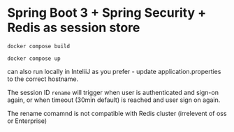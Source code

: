 # Spring Boot 3 + Spring Security + Redis as session store

```
docker compose build

docker compose up
```

can also run locally in InteliiJ as you prefer - update application.properties to the correct hostname.

The session ID `rename` will trigger when user is authenticated and sign-on again, or when timeout (30min default) is reached and user sign on again.

The rename comamnd is not compatible with Redis cluster (irrelevent of oss or Enterprise)